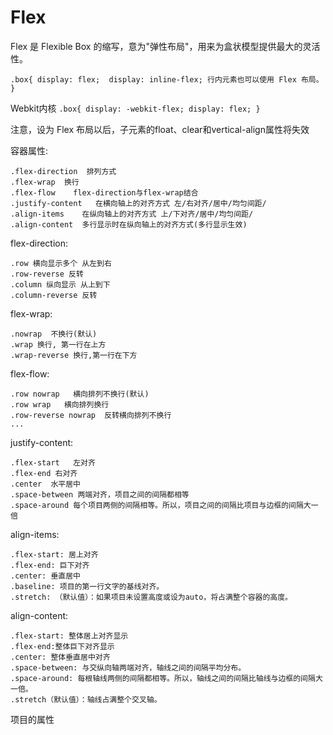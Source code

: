 # Flex

Flex 是 Flexible Box 的缩写，意为"弹性布局"，用来为盒状模型提供最大的灵活性。

`.box{
    display: flex; 
    display: inline-flex; 行内元素也可以使用 Flex 布局。
}`

Webkit内核
`.box{
    display: -webkit-flex;
    display: flex;
}`

注意，设为 Flex 布局以后，子元素的float、clear和vertical-align属性将失效


容器属性:

    
    .flex-direction  排列方式
    .flex-wrap  换行
    .flex-flow    flex-direction与flex-wrap结合
    .justify-content   在横向轴上的对齐方式 左/右对齐/居中/均匀间距/ 
    .align-items    在纵向轴上的对齐方式 上/下对齐/居中/均匀间距/ 
    .align-content  多行显示时在纵向轴上的对齐方式(多行显示生效)
    
    
flex-direction:


    .row 横向显示多个 从左到右
    .row-reverse 反转
    .column 纵向显示 从上到下
    .column-reverse 反转
    

flex-wrap: 


    .nowrap  不换行(默认)
    .wrap 换行, 第一行在上方
    .wrap-reverse 换行,第一行在下方


flex-flow:

    .row nowrap   横向排列不换行(默认)
    .row wrap   横向排列换行
    .row-reverse nowrap  反转横向排列不换行
    ...
    
    
justify-content:

    .flex-start   左对齐
    .flex-end 右对齐
    .center  水平居中
    .space-between 两端对齐，项目之间的间隔都相等
    .space-around 每个项目两侧的间隔相等。所以，项目之间的间隔比项目与边框的间隔大一倍



align-items:

    .flex-start: 居上对齐
    .flex-end: 巨下对齐
    .center: 垂直居中
    .baseline: 项目的第一行文字的基线对齐。
    .stretch: （默认值）：如果项目未设置高度或设为auto，将占满整个容器的高度。


align-content:

    .flex-start: 整体居上对齐显示
    .flex-end:整体巨下对齐显示
    .center: 整体垂直居中对齐
    .space-between: 与交纵向轴两端对齐，轴线之间的间隔平均分布。
    .space-around: 每根轴线两侧的间隔都相等。所以，轴线之间的间隔比轴线与边框的间隔大一倍。
    .stretch（默认值）：轴线占满整个交叉轴。





项目的属性

    
